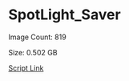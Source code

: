 # SpotLight_Saver

Image Count: 819

Size: 0.502 GB

[Script Link](https://github.com/liuyal/Archive/blob/master/Python/Utilities/Miscellaneous/spotlight_saver.py)